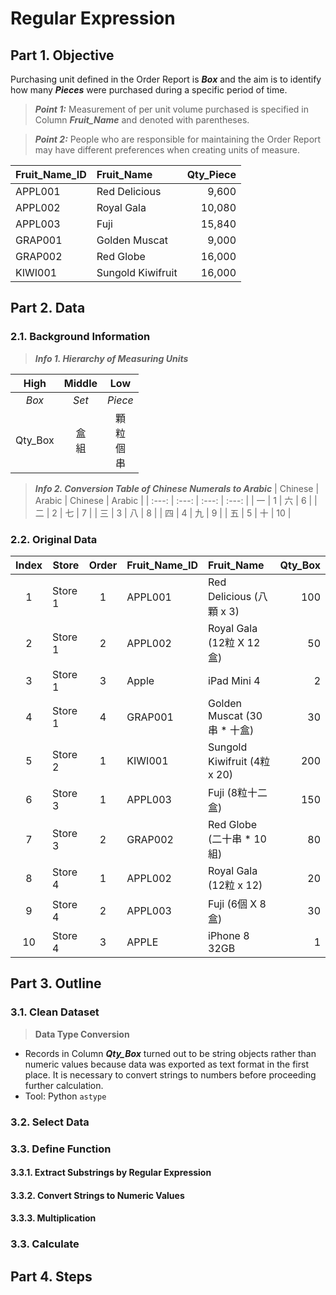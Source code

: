 # Regular Expression
## Part 1. Objective
Purchasing unit defined in the Order Report is ***Box*** and the aim is to identify how many ***Pieces*** were purchased during a specific period of time.
> **_Point 1:_** Measurement of per unit volume purchased is specified in Column ***Fruit_Name*** and denoted with parentheses.

> **_Point 2:_** People who are responsible for maintaining the Order Report may have different preferences when creating units of measure. 

| Fruit_Name_ID | Fruit_Name        | Qty_Piece |
| :---          | :---              | ---:      |
| APPL001	      | Red Delicious     |	9,600     |
| APPL002	      | Royal Gala	      | 10,080    |
| APPL003	      | Fuji	            | 15,840    |
| GRAP001	      | Golden Muscat	    | 9,000     |
| GRAP002	      | Red Globe         |	16,000    |
| KIWI001	      | Sungold Kiwifruit |	16,000    |


## Part 2. Data
### 2.1. Background Information
> ***Info 1. Hierarchy of Measuring Units***

| High    | Middle   | Low                 |
| :---:   | :---:    | :---:               |
| *Box*   | *Set*    | *Piece*             |
| Qty_Box | 盒<br>組 | 顆<br>粒<br>個<br>串 |

> ***Info 2. Conversion Table of Chinese Numerals to Arabic***
| Chinese | Arabic | Chinese | Arabic | 
| :---:   | :---:  | :---:   | :---:  |
| 一      | 1      | 六      | 6      | 
| 二      | 2      | 七      | 7      | 
| 三      | 3      | 八      | 8      | 
| 四      | 4      | 九      | 9      | 
| 五      | 5      | 十      | 10     | 

### 2.2. Original Data
| Index  | Store   | Order | Fruit_Name_ID | Fruit_Name                     | Qty_Box |  
| :---:  | ---     | :---: | :---          | :---                           | ---:    | 
|      1 | Store 1 |     1 | APPL001       | Red Delicious (八顆 x 3)       |  100    | 
|      2 | Store 1 |     2 | APPL002       | Royal Gala (12粒 X 12盒)       |   50    |
|      3 | Store 1 |     3 | Apple         | iPad Mini 4                    |   2    | 
|      4 | Store 1 |     4 | GRAP001       | Golden Muscat (30串 * 十盒)    |   30    | 
|      5 | Store 2 |     1 | KIWI001       | Sungold Kiwifruit (4粒 x 20)   |  200    |  
|      6 | Store 3 |     1 | APPL003       | Fuji (8粒十二盒)               |  150    | 
|      7 | Store 3 |     2 | GRAP002       | Red Globe (二十串 * 10組)      |   80    | 
|      8 | Store 4 |     1 | APPL002       | Royal Gala (12粒 x 12)         |   20    |  
|      9 | Store 4 |     2 | APPL003       | Fuji (6個 X 8盒)               |   30    |
|     10 | Store 4 |     3 | APPLE         | iPhone 8 32GB                  |   1    | 
## Part 3. Outline
### 3.1. Clean Dataset
> **Data Type Conversion**
- Records in Column ***Qty_Box*** turned out to be string objects rather than numeric values because data was exported as text format in the first place. It is necessary to convert strings to numbers before proceeding further calculation.
- Tool: Python ```astype```

### 3.2. Select Data
### 3.3. Define Function
#### 3.3.1. Extract Substrings by Regular Expression 
#### 3.3.2. Convert Strings to Numeric Values
#### 3.3.3. Multiplication

### 3.3. Calculate 


## Part 4. Steps
